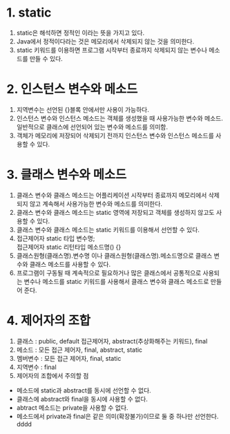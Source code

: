 # 1. static
1. static은 해석하면 정적인 이라는 뜻을 가지고 있다.
2. Java에서 정적이다라는 것은 메모리에서 삭제되지 않는 것을 의미한다.
3. static 키워드를 이용하면 프로그램 시작부터 종료까지 삭제되지 않는 변수나 메소드를 만들 수 있다.

# 2. 인스턴스 변수와 메소드
1. 지역변수는 선언된 {}블록 안에서만 사용이 가능하다.
2. 인스턴스 변수와 인스턴스 메소드는 객체를 생성했을 때 사용가능한 변수와 메소드. 일반적으로 클래스에 선언되어 있는 변수와 메소드를 의미함.
3. 객체가 메모리에 저장되어 삭제되기 전까지 인스턴스 변수와 인스턴스 메소드를 사용할 수 있다.

# 3. 클래스 변수와 메소드
1. 클래스 변수와 클래스 메소드는 어플리케이션 시작부터 종료까지 메모리에서 삭제되지 않고 계속해서 사용가능한 변수와 메소드를 의미한다.
2. 클래스 변수와 클래스 메소드는 static 영역에 저장되고 객체를 생성하지 않고도 사용할 수 있다.
3. 클래스 변수와 클래스 메소드는 static 키워드를 이용해서 선언할 수 있다.
4. 접근제어자 static 타입 변수명;  
   접근제어자 static 리턴타입 메소드명() {}
5. 클래스원형(클래스명).변수명 이나 클래스원형(클래스명).메소드명으로 클래스 변수와 클래스 메소드를 사용할 수 있다.
6. 프로그램이 구동될 때 계속적으로 필요하거나 많은 클래스에서 공통적으로 사용되는 변수나 메소드를 static 키워드를 사용해서 클래스 변수와 클래스 메소드로 만들어 준다.

# 4. 제어자의 조합
1. 클래스 : public, default 접근제어자, abstract(추상화해주는 키워드), final
2. 메소드 : 모든 접근 제어자, final, abstract, static
3. 멤버변수 : 모든 접근 제어자, final, static
4. 지역변수 : final
5. 제어자의 조합에서 주의할 점
- 메소드에 static과 abstract를 동시에 선언할 수 없다.
- 클래스에 abstract와 final을 동시에 사용할 수 없다.
- abtract 메소드는 private을 사용할 수 없다.
- 메소드에서 private과 final은 같은 의미(확장불가)이므로 둘 중 하나만 선언한다.
dddd